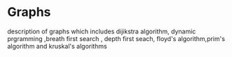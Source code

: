 # Graphs
description of graphs which includes dijikstra algorithm, dynamic prgramming ,breath first search , depth first seach, floyd's algorithm,prim's algorithm and kruskal's algorithms
